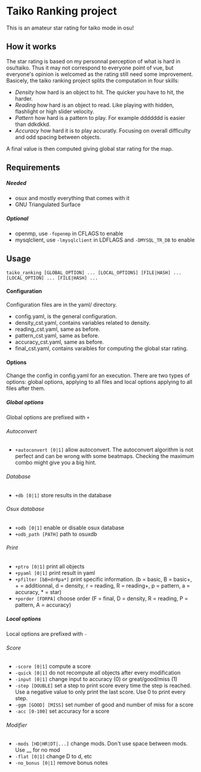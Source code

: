 # Taiko Ranking project
This is an amateur star rating for taiko mode in osu!

## How it works
The star rating is based on my personnal perception of what is hard in osu!taiko. Thus it may not correspond to everyone point of vue, but everyone's opinion is welcomed as the rating still need some improvement. Basicely, the taiko ranking project splits the computation in four skills: 
* *Density* how hard is an object to hit. The quicker you have to hit, the harder.
* *Reading* how hard is an object to read. Like playing with hidden, flashlight or high slider velocity. 
* *Pattern* how hard is a pattern to play. For example ddddddd is easier than ddkdkkd. 
* *Accuracy* how hard it is to play accuratly. Focusing on overall difficulty and odd spacing between objects.

A final value is then computed giving global star rating for the map.

## Requirements
##### Needed
* osux and mostly everything that comes with it
* GNU Triangulated Surface

##### Optional
* openmp, use `-fopenmp` in CFLAGS to enable
* mysqlclient, use `-lmysqlclient` in LDFLAGS and `-DMYSQL_TR_DB` to enable

## Usage
`taiko_ranking [GLOBAL_OPTION] ... [LOCAL_OPTIONS] [FILE|HASH] ... [LOCAL_OPTION] ... [FILE|HASH] ... `

#### Configuration
Configuration files are in the yaml/ directory.
* config.yaml, is the general configuration.
* density_cst.yaml, contains variables related to density.
* reading_cst.yaml, same as before.
* pattern_cst.yaml, same as before.
* accuracy_cst.yaml, same as before.
* final_cst.yaml, contains varaibles for computing the global star rating.

#### Options
Change the config in config.yaml for an execution. There are two types of options: global options, applying to all files and local options applying to all files after them.

##### Global options
Global options are prefixed with `+`

###### Autoconvert
* `+autoconvert [0|1]` allow autoconvert. The autoconvert algorithm is not perfect and can be wrong with some beatmaps. Checking the maximum combo might give you a big hint.

###### Database
* `+db [0|1]` store results in the database

###### Osux database 
* `+odb [0|1]` enable or disable osux database
* `+odb_path [PATH]` path to osuxdb

###### Print
* `+ptro [0|1]` print all objects
* `+pyaml [0|1]` print result in yaml
* `+pfilter [bB+drRpa*]` print specific information. (b = basic, B = basic+, + = additionnal, d = density, r = reading, R = reading+, p = pattern, a = accuracy, * = star)
* `+porder [FDRPA]` choose order (F = final, D = density, R = reading, P = pattern, A = accuracy)

##### Local options
Local options are prefixed with `-`

###### Score
* `-score [0|1]` compute a score
* `-quick [0|1]` do not recompute all objects after every modification
* `-input [0|1]` change input to accuracy (0) or great/good/miss (1)
* `-step [DOUBLE]` set a step to print score every time the step is reached. Use a negative value to only print the last score. Use 0 to print every step.
* `-ggm [GOOD] [MISS]` set number of good and number of miss for a score
* `-acc [0-100]` set accuracy for a score

###### Modifier
* `-mods [HD|HR|DT|...]` change mods. Don't use space between mods. Use __ for no mod
* `-flat [0|1]` change D to d, etc
* `-no_bonus [0|1]` remove bonus notes

